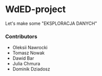# WdED-project
Let's make some "EKSPLORACJA DANYCH"

### Contributors
- Oleksii Nawrocki
- Tomasz Nowak
- Dawid Bar
- Julia Chmura
- Dominik Dziadosz
